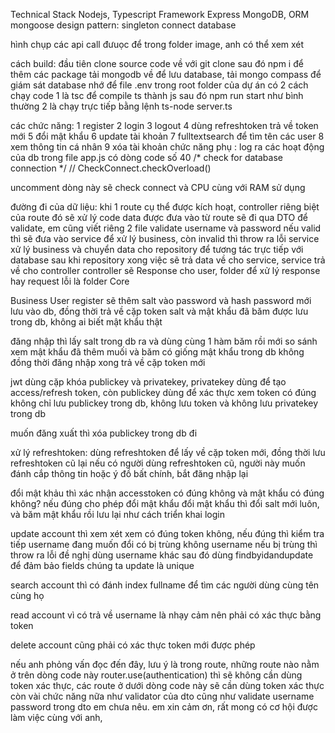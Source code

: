 Technical Stack
Nodejs, Typescript
Framework Express
MongoDB, ORM mongoose
design pattern: singleton connect database

hình chụp các api call đưuọc để trong folder image, anh có thể xem xét

cách build:
đầu tiên clone source code về với git clone sau đó npm i để thêm các package 
tải mongodb về để lưu database, tải mongo compass để giám sát database
nhớ để file .env trong root folder của dự án
có 2 cách chạy code
1 là tsc để compile ts thành js sau đó npm run start như bình thường
2 là chạy trực tiếp bằng lệnh ts-node server.ts

các chức năng:
1 register
2 login
3 logout
4 dùng refreshtoken trả về token mới
5 đổi mật khẩu
6 update tài khoản
7 fulltextsearch để tìm tên các user
8 xem thông tin cá nhân
9 xóa tài khoản
chức năng phụ :
log ra các hoạt động của db 
trong file app.js có dòng code số 40
/* check for database connection */
// CheckConnect.checkOverload()

uncomment dòng này sẽ check connect và CPU cùng với RAM sử dụng

đường đi của dữ liệu: 
khi 1 route cụ thể được kích hoạt, controller riêng biệt của route đó sẽ xử lý code
data được đưa vào từ route sẽ đi qua DTO để validate, em cũng viết riêng 2 file validate username và password
nếu valid thì sẽ đưa vào service để xử lý business, còn invalid thì throw ra lỗi
service xử lý business và chuyển data cho repository để tương tác trực tiếp với database
sau khi repository xong việc sẽ trả data về cho service, service trả về cho controller
controller sẽ Response cho user, folder để xử lý response hay request lỗi là folder Core

Business
User register sẽ thêm salt vào password và hash password mới lưu vào db, đồng thời trả về cặp token
salt và mật khẩu đã băm được lưu trong db, không ai biết mật khẩu thật

đăng nhập thì lấy salt trong db ra và dùng cùng 1 hàm băm rồi mới so sánh xem mật khẩu đã thêm muối và băm có giống mật khẩu trong db không
đồng thời đăng nhập xong trả về cặp token mới

jwt dùng cặp khóa publickey và privatekey, privatekey dùng để tạo access/refresh token, còn publickey dùng để xác thực xem token có đúng không
chỉ lưu publickey trong db, không lưu token và không lưu privatekey trong db

muốn đăng xuất thì xóa publickey trong db đi 

xử lý refreshtoken: dùng refreshtoken để lấy về cặp token mới, đồng thời lưu refreshtoken cũ lại
nếu có người dùng refreshtoken cũ, người này muốn đánh cắp thông tin hoặc ý đồ bất chính, bắt đăng nhập lại

đổi mật khảu thì xác nhận accesstoken có đúng không và mật khẩu có đúng không? nếu đúng cho phép đổi mật khẩu
đổi mật khẩu thì đổi salt mới luôn, và băm mật khẩu rồi lưu lại như cách triển khai login

update account thì xem xét xem có đúng token không, nếu đúng thì kiểm tra tiếp username đang muốn đổi có bị trùng không
username nếu bị trùng thì throw ra lỗi đề nghị dùng username khác
sau đó dùng findbyidandupdate để đảm bảo fields chúng ta update là unique

search account thì có đánh index fullname để tìm các người dùng cùng tên cùng họ

read account vì có trả về username là nhạy cảm nên phải có xác thực bằng token

delete account cũng phải có xác thực token mới được phép

nếu anh phỏng vấn đọc đến đây, lưu ý là trong route, những route nào nằm ở trên dòng code này
router.use(authentication)
thì sẽ không cần dùng token xác thực, các route ở dưới dòng code này sẽ cần dùng token xác thực
còn vài chức năng nữa như validator của dto cũng như validate username password trong dto em chưa nêu.
em xin cảm ơn, rất mong có cơ hội được làm việc cùng với anh, 
